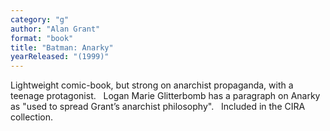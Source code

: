 ```yaml
---
category: "g"
author: "Alan Grant"
format: "book"
title: "Batman: Anarky"
yearReleased: "(1999)"
---
```

Lightweight comic-book, but strong on anarchist propaganda, with a teenage protagonist.
 
Logan Marie Glitterbomb has a paragraph on Anarky as "used to spread Grant’s anarchist philosophy".
 
Included in the						CIRA collection.
 